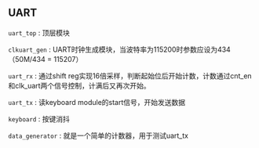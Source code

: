 ## UART

`uart_top` : 顶层模块

`clkuart_gen`  : UART时钟生成模块，当波特率为115200时参数应设为434（50M/434 = 115207）

`uart_rx`  : 通过shift reg实现16倍采样，判断起始位后开始计数，计数通过cnt_en和clk_uart两个信号控制，计满后又再次开始。

`uart_tx`  : 读keyboard module的start信号，开始发送数据

`keyboard` : 按键消抖

`data_generator` : 就是一个简单的计数器，用于测试uart_tx